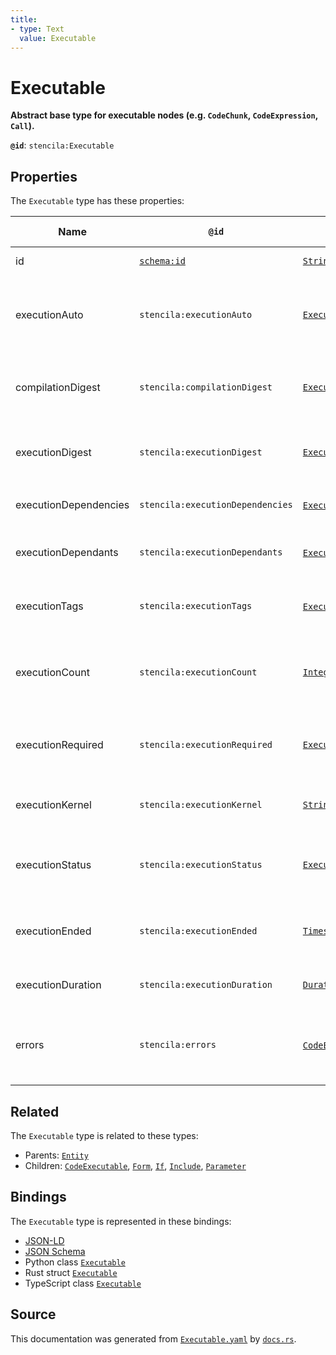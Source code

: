 ```yaml
---
title:
- type: Text
  value: Executable
---
```


# Executable

**Abstract base type for executable nodes (e.g. `CodeChunk`, `CodeExpression`, `Call`).**

**`@id`**: `stencila:Executable`

## Properties

The `Executable` type has these properties:

| Name                  | `@id`                                | Type                                                                                           | Description                                                          | Inherited from                                                             |
| --------------------- | ------------------------------------ | ---------------------------------------------------------------------------------------------- | -------------------------------------------------------------------- | -------------------------------------------------------------------------- |
| id                    | [`schema:id`](https://schema.org/id) | [`String`](https://stencila.dev/docs/reference/schema/data/string)                             | The identifier for this item                                         | [`Entity`](https://stencila.dev/docs/reference/schema/other/entity)        |
| executionAuto         | `stencila:executionAuto`             | [`ExecutionAuto`](https://stencila.dev/docs/reference/schema/flow/execution-auto)              | Under which circumstances the code should be automatically executed. | [`Executable`](https://stencila.dev/docs/reference/schema/flow/executable) |
| compilationDigest     | `stencila:compilationDigest`         | [`ExecutionDigest`](https://stencila.dev/docs/reference/schema/flow/execution-digest)          | A digest of the content, semantics and dependencies of the node.     | [`Executable`](https://stencila.dev/docs/reference/schema/flow/executable) |
| executionDigest       | `stencila:executionDigest`           | [`ExecutionDigest`](https://stencila.dev/docs/reference/schema/flow/execution-digest)          | The `compileDigest` of the node when it was last executed.           | [`Executable`](https://stencila.dev/docs/reference/schema/flow/executable) |
| executionDependencies | `stencila:executionDependencies`     | [`ExecutionDependency`](https://stencila.dev/docs/reference/schema/flow/execution-dependency)* | The upstream dependencies of this node.                              | [`Executable`](https://stencila.dev/docs/reference/schema/flow/executable) |
| executionDependants   | `stencila:executionDependants`       | [`ExecutionDependant`](https://stencila.dev/docs/reference/schema/flow/execution-dependant)*   | The downstream dependants of this node.                              | [`Executable`](https://stencila.dev/docs/reference/schema/flow/executable) |
| executionTags         | `stencila:executionTags`             | [`ExecutionTag`](https://stencila.dev/docs/reference/schema/flow/execution-tag)*               | Tags in the code which affect its execution                          | [`Executable`](https://stencila.dev/docs/reference/schema/flow/executable) |
| executionCount        | `stencila:executionCount`            | [`Integer`](https://stencila.dev/docs/reference/schema/data/integer)                           | A count of the number of times that the node has been executed.      | [`Executable`](https://stencila.dev/docs/reference/schema/flow/executable) |
| executionRequired     | `stencila:executionRequired`         | [`ExecutionRequired`](https://stencila.dev/docs/reference/schema/flow/execution-required)      | Whether, and why, the code requires execution or re-execution.       | [`Executable`](https://stencila.dev/docs/reference/schema/flow/executable) |
| executionKernel       | `stencila:executionKernel`           | [`String`](https://stencila.dev/docs/reference/schema/data/string)                             | The id of the kernel that the node was last executed in.             | [`Executable`](https://stencila.dev/docs/reference/schema/flow/executable) |
| executionStatus       | `stencila:executionStatus`           | [`ExecutionStatus`](https://stencila.dev/docs/reference/schema/flow/execution-status)          | Status of the most recent, including any current, execution.         | [`Executable`](https://stencila.dev/docs/reference/schema/flow/executable) |
| executionEnded        | `stencila:executionEnded`            | [`Timestamp`](https://stencila.dev/docs/reference/schema/data/timestamp)                       | The timestamp when the last execution ended.                         | [`Executable`](https://stencila.dev/docs/reference/schema/flow/executable) |
| executionDuration     | `stencila:executionDuration`         | [`Duration`](https://stencila.dev/docs/reference/schema/data/duration)                         | Duration of the last execution.                                      | [`Executable`](https://stencila.dev/docs/reference/schema/flow/executable) |
| errors                | `stencila:errors`                    | [`CodeError`](https://stencila.dev/docs/reference/schema/code/code-error)*                     | Errors when compiling (e.g. syntax errors) or executing the node.    | [`Executable`](https://stencila.dev/docs/reference/schema/flow/executable) |

## Related

The `Executable` type is related to these types:

- Parents: [`Entity`](https://stencila.dev/docs/reference/schema/other/entity)
- Children: [`CodeExecutable`](https://stencila.dev/docs/reference/schema/code/code-executable), [`Form`](https://stencila.dev/docs/reference/schema/flow/form), [`If`](https://stencila.dev/docs/reference/schema/flow/if), [`Include`](https://stencila.dev/docs/reference/schema/flow/include), [`Parameter`](https://stencila.dev/docs/reference/schema/flow/parameter)

## Bindings

The `Executable` type is represented in these bindings:

- [JSON-LD](https://stencila.dev/Executable.jsonld)
- [JSON Schema](https://stencila.dev/Executable.schema.json)
- Python class [`Executable`](https://github.com/stencila/stencila/blob/main/python/stencila/types/executable.py)
- Rust struct [`Executable`](https://github.com/stencila/stencila/blob/main/rust/schema/src/types/executable.rs)
- TypeScript class [`Executable`](https://github.com/stencila/stencila/blob/main/typescript/src/types/Executable.ts)

## Source

This documentation was generated from [`Executable.yaml`](https://github.com/stencila/stencila/blob/main/schema/Executable.yaml) by [`docs.rs`](https://github.com/stencila/stencila/blob/main/rust/schema-gen/src/docs.rs).